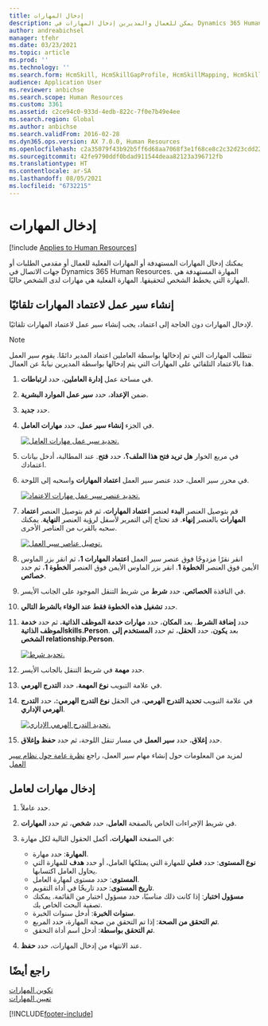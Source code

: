 ```yaml
---
title: إدخال المهارات
description: يمكن للعمال والمديرين إدخال المهارات في Dynamics 365 Human Resources.
author: andreabichsel
manager: tfehr
ms.date: 03/23/2021
ms.topic: article
ms.prod: ''
ms.technology: ''
ms.search.form: HcmSkill, HcmSkillGapProfile, HcmSkillMapping, HcmSkillType, HcmEmployeeDevelopmentWorkspace
audience: Application User
ms.reviewer: anbichse
ms.search.scope: Human Resources
ms.custom: 3361
ms.assetid: c2ce94c0-933d-4edb-822c-7f0e7b49e4ee
ms.search.region: Global
ms.author: anbichse
ms.search.validFrom: 2016-02-28
ms.dyn365.ops.version: AX 7.0.0, Human Resources
ms.openlocfilehash: c2a35079f43b92b5ff6d68aa7068f3e1f68ce8c2c32d23cdd22798f95c9a0ff4
ms.sourcegitcommit: 42fe9790ddf0bdad911544deaa82123a396712fb
ms.translationtype: HT
ms.contentlocale: ar-SA
ms.lasthandoff: 08/05/2021
ms.locfileid: "6732215"
---
```

# <a name="enter-skills"></a>إدخال المهارات

[!include [Applies to Human Resources](../includes/applies-to-hr.md)]

يمكنك إدخال المهارات المستهدفة أو المهارات الفعلية للعمال أو مقدمي الطلبات أو جهات الاتصال في Dynamics 365 Human Resources. المهارة المستهدفة هي المهارة التي يخطط الشخص لتحقيقها. المهارة الفعلية هي مهارات لدى الشخص حاليًا.

## <a name="create-a-workflow-to-auto-approve-skills"></a>إنشاء سير عمل لاعتماد المهارات تلقائيًا

لإدخال المهارات دون الحاجة إلى اعتماد، يجب إنشاء سير عمل لاعتماد المهارات تلقائيًا.

> [!NOTE]
> تتطلب المهارات التي تم إدخالها بواسطة العاملين اعتماد المدير دائمًا. يقوم سير العمل هذا بالاعتماد التلقائي على المهارات التي يتم إدخالها بواسطة المديرين نيابةً عن العمال.

1. في مساحة عمل **إدارة العاملين**، حدد **ارتباطات**.

2. ضمن **الإعداد**، حدد **سير عمل الموارد البشرية**.

3. حدد **جديد**.

4. في الجزء **إنشاء سير عمل**، حدد **مهارات العامل**.

   [![تحديد سير عمل مهارات العامل.](media/hr-develop-skills-new-workflow.png)](media/hr-develop-skills-new-workflow.png)

5. في مربع الخوار **هل تريد فتح هذا الملف؟**، حدد **فتح**. عند المطالبة، أدخل بيانات اعتمادك.

6. في محرر سير العمل، حدد عنصر سير العمل **اعتماد المهارات** واسحبه إلى اللوحة.

   [![تحديد عنصر سير عمل مهارات الاعتماد.](media/hr-develop-skills-element.png)](media/hr-develop-skills-element.png)

7. قم بتوصيل العنصر **البدء** لعنصر **اعتماد المهارات**، ثم قم بتوصيل العنصر **اعتماد المهارات** بالعنصر **إنهاء**. قد تحتاج إلى التمرير لأسفل لرؤية العنصر **النهاية**. يمكنك سحبه بالقرب من العناصر الأخرى.

   [![توصيل عناصر سير العمل.](media/hr-develop-skills-connect-elements.png)](media/hr-develop-skills-connect-elements.png)

8. انقر نقرًا مزدوجًا فوق عنصر سير العمل **اعتماد المهارات 1**، ثم انقر بزر الماوس الأيمن فوق العنصر **الخطوة 1**. انقر بزر الماوس الأيمن فوق العنصر **الخطوة 1**، ثم حدد **خصائص**.

9. في النافذة **الخصائص**، حدد **شرط** من شريط التنقل الموجود على الجانب الأيسر.

10. حدد **تشغيل هذه الخطوة فقط عند الوفاء بالشرط التالي**.

11. حدد **إضافة الشرط**. بعد **المكان**، حدد **مهارات خدمة الموظف الذاتية**، ثم حدد **خدمة الموظف الذاتيةskills.Person**. بعد **يكون**، حدد **الحقل**، ثم حدد **المستخدم إلى الشخص relationship.Person**.

    [![تحديد شرط.](media/hr-develop-skills-condition.png)](media/hr-develop-skills-condition.png)

12. حدد **مهمة** في شريط التنقل بالجانب الأيسر.

13. في علامة التبويب **نوع المهمة**، حدد **التدرج الهرمي**.

14. في علامة التبويب **تحديد التدرج الهرمي**، في الحقل **نوع التدرج الهرمي:**، حدد **التدرج الهرمي الإداري**.

    [![تحديد التدرج الهرمي الإداري.](media/hr-develop-skills-hierarchy.png)](media/hr-develop-skills-hierarchy.png)

15. حدد **إغلاق**، حدد **سير العمل** في مسار تنقل اللوحة، ثم حدد **حفظ وإغلاق**.

لمزيد من المعلومات حول إنشاء مهام سير العمل، راجع [نظرة عامة حول نظام سير العمل](../fin-ops-core/fin-ops/organization-administration/overview-workflow-system.md?toc=/dynamics365/human-resources/toc.json)

## <a name="enter-skills-for-a-worker"></a>إدخال مهارات لعامل

1. حدد عاملاً.

2. في شريط الإجراءات الخاص بالصفحة **العامل**، حدد **شخص**، ثم حدد **المهارات**.

3. في الصفحة **المهارات**، أكمل الحقول التالية لكل مهارة:

   - **المهارة**: حدد مهارة.
   - **نوع المستوى**: حدد **فعلي** للمهارة التي يمتلكها العامل، أو حدد **هدف** للمهارة التي يحاول العامل اكتسابها.
   - **المستوى**: حدد مستوى لمهارة العامل.
   - **تاريخ المستوى**: حدد تاريخًا في أداة التقويم.
   - **مسؤول اختبار**: إذا كانت ذلك مناسبًا، حدد مسؤول اختبار من القائمة. يمكنك تصفية البحث الخاص بك.
   - **سنوات الخبرة**: أدخل سنوات الخبرة.
   - **تم التحقق من الصحة**: إذا تم التحقق من صحة المهارة، حدد المربع.
   - **تم التحقق بواسطة**: أدخل اسم أداة التحقق.

4. عند الانتهاء من إدخال المهارات، حدد **حفظ**.

## <a name="see-also"></a>راجع أيضًا

[تكوين المهارات](hr-develop-skills.md)<br>
[تعيين المهارات](hr-develop-map-skills.md)

[!INCLUDE[footer-include](../includes/footer-banner.md)]